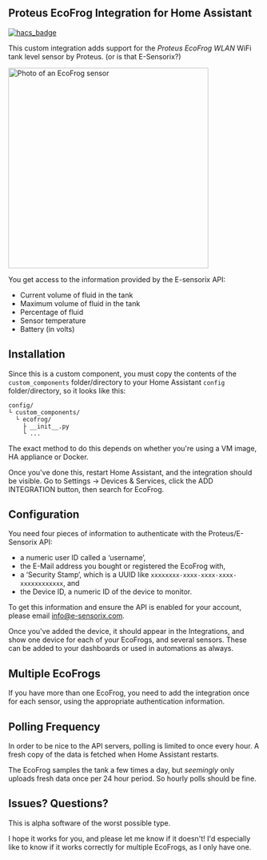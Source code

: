 ## Proteus EcoFrog Integration for Home Assistant

[![hacs_badge](https://img.shields.io/badge/HACS-Custom-41BDF5.svg?style=for-the-badge)](https://github.com/hacs/integration)

This custom integration adds support for the _Proteus EcoFrog WLAN_ WiFi
tank level sensor by Proteus. (or is that E-Sensorix?)

<img alt="Photo of an EcoFrog sensor" src="https://d2j6dbq0eux0bg.cloudfront.net/images/34815086/1692822375.jpg" width="400" />

You get access to the information provided by the E-sensorix API:

* Current volume of fluid in the tank
* Maximum volume of fluid in the tank
* Percentage of fluid
* Sensor temperature
* Battery (in volts)

## Installation

Since this is a custom component, you must copy the contents of the
`custom_components` folder/directory to your Home Assistant `config`
folder/directory, so it looks like this:

```
config/
└ custom_components/
  └ ecofrog/ 
    ├ __init__.py
    └ ...
```

The exact method to do this depends on whether you're using a VM
image, HA appliance or Docker.

Once you've done this, restart Home Assistant, and the integration
should be visible. Go to Settings → Devices & Services, click the ADD
INTEGRATION button, then search for EcoFrog.

## Configuration

You need four pieces of information to authenticate with the
Proteus/E-Sensorix API:

* a numeric user ID called a ‘username’,
* the E-Mail address you bought or registered the EcoFrog with,
* a ‘Security Stamp’, which is a UUID like `xxxxxxxx-xxxx-xxxx-xxxx-xxxxxxxxxxxx`, and
* the Device ID, a numeric ID of the device to monitor.

To get this information and ensure the API is enabled for your
account, please email info@e-sensorix.com.

Once you've added the device, it should appear in the Integrations,
and show one device for each of your EcoFrogs, and several
sensors. These can be added to your dashboards or used in automations
as always.

## Multiple EcoFrogs

If you have more than one EcoFrog, you need to add the integration
once for each sensor, using the appropriate authentication
information.

## Polling Frequency

In order to be nice to the API servers, polling is limited to once
every hour. A fresh copy of the data is fetched when Home Assistant
restarts.

The EcoFrog samples the tank a few times a day, but _seemingly_ only
uploads fresh data once per 24 hour period. So hourly polls should be
fine.

## Issues? Questions?

This is alpha software of the worst possible type.

I hope it works for you, and please let me know if it doesn't! I'd
especially like to know if it works correctly for multiple EcoFrogs,
as I only have one.

